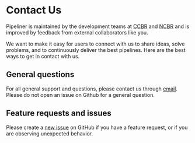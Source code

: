 # Contact Us

Pipeliner is maintained by the development teams at [CCBR](https://ccbr.ccr.cancer.gov/) and [NCBR](https://ncbr.ncifcrf.gov/) and is improved by feedback from external collaborators like you. 

We want to make it easy for users to connect with us to share ideas, solve problems, and to continuously deliver the best pipelines. Here are the best ways to get in contact with us.

## General questions
For all general support and questions, please contact us through [email](mailto:CCBR_Pipeliner@mail.nih.gov). Please do not open an issue on Github for a general question.

## Feature requests and issues
Please create a [new issue](https://github.com/CCBR/Pipeliner/issues) on GitHub if you have a feature request, or if you are observing unexpected behavior.

<!-- To Do -->
<!-- Add a project support section -->
